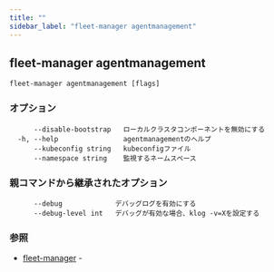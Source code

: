 ```yaml
---
title: ""
sidebar_label: "fleet-manager agentmanagement"
---
```

## fleet-manager agentmanagement



```
fleet-manager agentmanagement [flags]
```

### オプション

```
      --disable-bootstrap   ローカルクラスタコンポーネントを無効にする
  -h, --help                agentmanagementのヘルプ
      --kubeconfig string   kubeconfigファイル
      --namespace string    監視するネームスペース
```

### 親コマンドから継承されたオプション

```
      --debug             デバッグログを有効にする
      --debug-level int   デバッグが有効な場合、klog -v=Xを設定する
```

### 参照

* [fleet-manager](./fleet-manager)	 -